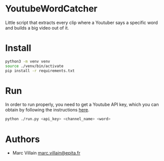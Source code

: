 YoutubeWordCatcher
===

Little script that extracts every clip where a Youtuber says a specific word and builds a big video out of it.

# Install

```bash
python3 -m venv venv
source ./venv/bin/activate
pip install -r requirements.txt
```

# Run

In order to run properly, you need to get a Youtube API key, which you can obtain by following the instructions [here](https://developers.google.com/youtube/registering_an_application).

```bash
python ./run.py <api_key> <channel_name> <word>
```

# Authors

* Marc Villain <marc.villain@epita.fr>